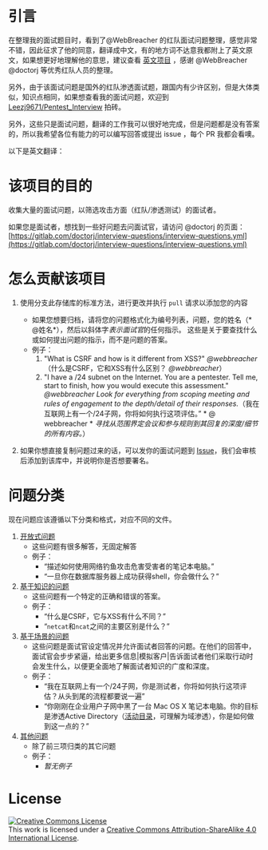# 引言
在整理我的面试题目时，看到了@WebBreacher 的红队面试问题整理，感觉非常不错，因此征求了他的同意，翻译成中文，有的地方词不达意我都附上了英文原文，如果想更好地理解他的意思，建议查看 [英文项目](https://github.com/Leezj9671/offensiveinterview) ，感谢 @WebBreacher @doctorj 等优秀红队人员的整理。

另外，由于该面试问题是国外的红队渗透面试题，跟国内有少许区别，但是大体类似，知识点相同，如果想查看我的面试问题，欢迎到 [Leezj9671/Pentest_Interview](https://github.com/Leezj9671/Pentest_Interview) 拍砖。

另外，这些只是面试问题，翻译的工作我可以很好地完成，但是问题都是没有答案的，所以我希望各位有能力的可以编写回答或提出 issue ，每个 PR 我都会看噢。

以下是英文翻译：

# 该项目的目的
收集大量的面试问题，以筛选攻击方面（红队/渗透测试）的面试者。

如果您是面试者，想找到一些好问题去问面试官，请访问 @doctorj 的页面：[https://gitlab.com/doctorj/interview-questions/interview-questions.yml](https://gitlab.com/doctorj/interview-questions/interview-questions.yml)

# 怎么贡献该项目
1. 使用分支此存储库的标准方法，进行更改并执行 `pull` 请求以添加您的内容
   - 如果您想要归档，请将您的问题格式化为编号列表，问题，您的姓名（* @姓名*），然后以斜体字*表示面试官*的任何指示。 这些是关于要查找什么或如何提出问题的指示，而不是问题的答案。
   - 例子：
      1. "What is CSRF and how is it different from XSS?" *@webbreacher* （什么是CSRF，它和XSS有什么区别？ *@webbreacher*）
      1. "I have a /24 subnet on the Internet. You are a pentester. Tell me, start to finish, how you would execute this assessment." *@webbreacher* *Look for everything from scoping meeting and rules of engagement to the depth/detail of their responses.*（我在互联网上有一个/24子网，你将如何执行这项评估。” * @ webbreacher * *寻找从范围界定会议和参与规则到其回复的深度/细节的所有内容。*）

2. 如果你想直接复制问题过来的话，可以发你的面试问题到 [Issue](https://github.com/leezj9671/offensiveinterview/issues)，我们会审核后添加到该库中，并说明你是否想要署名。

# 问题分类

现在问题应该遵循以下分类和格式，对应不同的文件。

1. [开放式问题](https://github.com/Leezj9671/offensiveinterview/open.md)
   - 这些问题有很多解答，无固定解答
   - 例子：
      - “描述如何使用网络钓鱼攻击危害受害者的笔记本电脑。”
      - “一旦你在数据库服务器上成功获得shell，你会做什么？”
2. [基于知识的问题](https://github.com/Leezj9671/offensiveinterview/knowledge.md)
   - 这些问题有一个特定的正确和错误的答案。
   - 例子：
      - “什么是CSRF，它与XSS有什么不同？”
      - “```netcat```和```ncat```之间的主要区别是什么？”
3. [基于场景的问题](https://github.com/Leezj9671/offensiveinterview/scenario.md)
   - 这些问题是面试官设定情况并允许面试者回答的问题。在他们的回答中，面试官会步步紧逼，给出更多信息|模拟客户|告诉面试者他们采取行动时会发生什么，以便更全面地了解面试者知识的广度和深度。
   - 例子：
      - “我在互联网上有一个/24子网，你是测试者，你将如何执行这项评估？从头到尾的流程都要说一遍”
      - “你刚刚在企业用户子网中黑了一台 Mac OS X 笔记本电脑。你的目标是渗透Active Directory（[活动目录](https://www.cnblogs.com/IFire47/p/6672176.html)，可理解为域渗透），你是如何做到这一点的？”
4. [其他问题](https://github.com/Leezj9671/offensiveinterview/other.md)
   - 除了前三项归类的其它问题
   - 例子：
      -  *暂无例子*

# License
<a rel="license" href="http://creativecommons.org/licenses/by-sa/4.0/"><img alt="Creative Commons License" style="border-width:0" src="https://i.creativecommons.org/l/by-sa/4.0/88x31.png" /></a><br />This work is licensed under a <a rel="license" href="http://creativecommons.org/licenses/by-sa/4.0/">Creative Commons Attribution-ShareAlike 4.0 International License</a>.